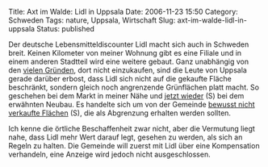 Title: Axt im Walde: Lidl in Uppsala
Date: 2006-11-23 15:50
Category: Schweden
Tags: nature, Uppsala, Wirtschaft
Slug: axt-im-walde-lidl-in-uppsala
Status: published

Der deutsche Lebensmitteldiscounter Lidl macht sich auch in Schweden
breit. Keinen Kilometer von meiner Wohnung gibt es eine Filiale und in
einem anderen Stadtteil wird eine weitere gebaut. Ganz unabhängig von
den [vielen
Gründen](http://www.zeit.de/2005/47/Fiese_Arbeit-Alternative?page=all),
dort nicht einzukaufen, sind die Leute von Uppsala gerade darüber
erbost, dass Lidl sich nicht auf die gekaufte Fläche beschränkt, sondern
gleich noch angrenzende Grünflächen platt macht. So geschehen bei dem
Markt in meiner Nähe und [jetzt
wieder](http://johan-l.blogspot.com/2006/11/oj-vi-rkade-visst-skvla-ett-grnomrde.html)
(S) bei dem erwähnten Neubau. Es handelte sich um von der Gemeinde
[bewusst nicht verkaufte
Flächen](http://www.sr.se/uppland/nyheter/sokresult.asp?first=1&last=11&from_date=1990-01-01+00%3A00%3A00&to_date=2006-11-23+08%3A40%3A21&page=1&intUnitID=218&programID=218&nyheter=&Artikel=1050200&strSearch=lidl)
(S), die als Abgrenzung erhalten werden sollten.

Ich kenne die örtliche Beschaffenheit zwar nicht, aber die Vermutung
liegt nahe, dass Lidl mehr Wert darauf legt, gesehen zu werden, als sich
an Regeln zu halten. Die Gemeinde will zuerst mit Lidl über eine
Kompensation verhandeln, eine Anzeige wird jedoch nicht ausgeschlossen.

